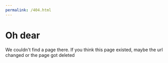 ```yaml
---
permalink: /404.html
---
```


# Oh dear
We couldn't find a page there. If you think this page existed, maybe the url changed or the page got deleted
